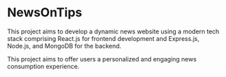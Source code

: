 # NewsOnTips
This project aims to develop a dynamic news website using a modern tech stack comprising React.js for frontend development and Express.js, Node.js, and MongoDB for the backend.

This project aims to offer users a personalized and engaging news consumption experience.